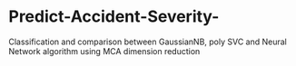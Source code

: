 # Predict-Accident-Severity-
Classification and comparison between GaussianNB, poly SVC and Neural Network algorithm using MCA dimension reduction
